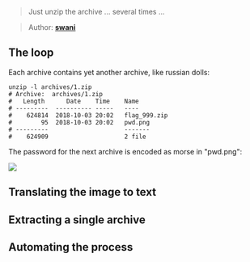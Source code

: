 > Just unzip the archive ... several times ...

> Author: **[swani][author-profile]**

## The loop

Each archive contains yet another archive, like russian dolls:

```shell
unzip -l archives/1.zip 
# Archive:  archives/1.zip
#   Length      Date    Time    Name
# ---------  ---------- -----   ----
#    624814  2018-10-03 20:02   flag_999.zip
#        95  2018-10-03 20:02   pwd.png
# ---------                     -------
#    624909                     2 file
```

The password for the next archive is encoded as morse in "pwd.png":

![][morse-password]

## Translating the image to text

## Extracting a single archive

## Automating the process

[author-profile]: https://app.hackthebox.com/users/22280
[morse-password]: images/morse-password.png

